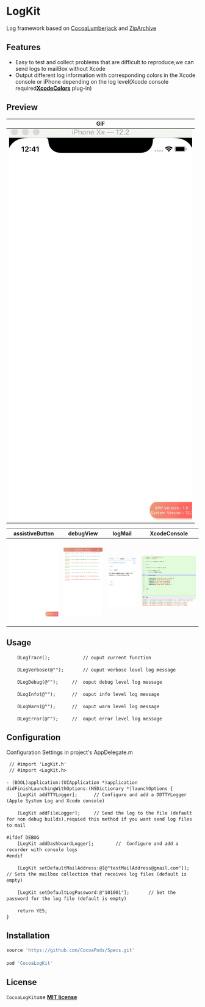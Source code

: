 # LogKit

Log framework based on [CocoaLumberjack][3] and [ZipArchive][4]

## Features
- Easy to test and collect problems that are difficult to reproduce,we can send logs to mailBox without Xcode
- Output different log information with corresponding colors in the Xcode console or iPhone depending on the log level(Xcode console required[__XcodeColors__][2] plug-in)

## Preview
GIF |
----------------------|
![Preview/example.gif](Preview/example.gif)|

assistiveButton  | debugView | logMail | XcodeConsole |
-----|-----|-----|-----|
![Preview/en_0.png](Preview/en_0.png) | ![Preview/en_1.png](Preview/en_1.png) | ![Preview/en_3.png](Preview/en_2.png) | ![Preview/xcode_console.png](Preview/xcode_console.png) |

## Usage
```obj-c
    DLogTrace();            // ouput current function
    
    DLogVerbose(@"");       // ouput verbose level log message
    
    DLogDebug(@"");     //  ouput debug level log message
    
    DLogInfo(@"");      //  ouput info level log message
    
    DLogWarn(@"");      //  ouput warn level log message
    
    DLogError(@"");     //  ouput error level log message
```

## Configuration
Configuration Settings in project's AppDelegate.m

```obj-c
 // #import 'LogKit.h' 
 // #import <LogKit.h>
 
- (BOOL)application:(UIApplication *)application didFinishLaunchingWithOptions:(NSDictionary *)launchOptions {
    [LogKit addTTYLogger];		// Configure and add a DDTTYLogger (Apple System Log and Xcode console)
    
    [LogKit addFileLogger];		// Send the log to the file (default for non debug builds),requied this method if you want send log files to mail
    
#ifdef DEBUG
    [LogKit addDashboardLogger];		//  Configure and add a recorder with console logs
#endif
    
    [LogKit setDefaultMailAddress:@[@"testMailAddress@gmail.com"]];		// Sets the mailbox collection that receives log files (default is empty)
    
    [LogKit setDefaultLogPassword:@"101001"];		// Set the password for the log file (default is empty)
    
    return YES;
}
```

## Installation
```ruby
source 'https://github.com/CocoaPods/Specs.git'

pod 'CocoaLogKit'
```

## License
`CocoaLogKit`use [__MIT license__][1]

[1]: https://github.com/skooal/LogKit/blob/master/LICENSE "MIT License"
[2]: https://github.com/robbiehanson/XcodeColors "XcodeColors"
[3]: https://github.com/CocoaLumberjack/CocoaLumberjack "CocoaLumberjack"
[4]: https://github.com/ZipArchive/ZipArchive "ZipArchive"
